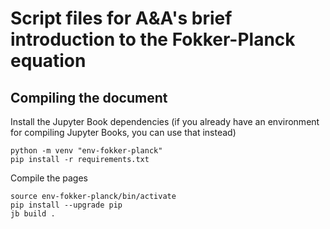 # Script files for A&A's brief introduction to the Fokker-Planck equation

## Compiling the document

Install the Jupyter Book dependencies (if you already have an environment for compiling Jupyter Books, you can use that instead)

    python -m venv "env-fokker-planck"
    pip install -r requirements.txt

Compile the pages

    source env-fokker-planck/bin/activate
    pip install --upgrade pip
    jb build .


